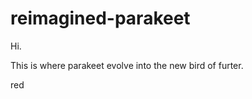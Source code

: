 # reimagined-parakeet
<body> Hi. </body>
<p>This is where parakeet evolve into the new bird of furter.</p>
<p><body><color>red</color></body></p>

